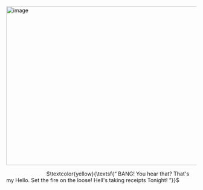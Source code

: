ㅤㅤㅤㅤㅤㅤ<img width="734" height="420" alt="image" src="https://github.com/user-attachments/assets/3a239501-1c3a-4984-ab41-0ac7da039d1a" />




   
    
$\textcolor{yellow}{\textsf{“ BANG! You hear that? That's my Hello. Set the fire on the loose! Hell's taking receipts Tonight! ”}}$
